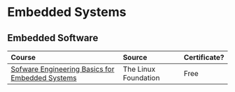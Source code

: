 # Embedded Systems

## Embedded Software

|     Course     |      Source     | Certificate? |
|      :---      |       :---      |     :---     |
| [Sofware Engineering Basics for Embedded Systems](https://training.linuxfoundation.org/training/software-engineering-basics-for-embedded-systems-lfd116/) | The Linux Foundation | Free |